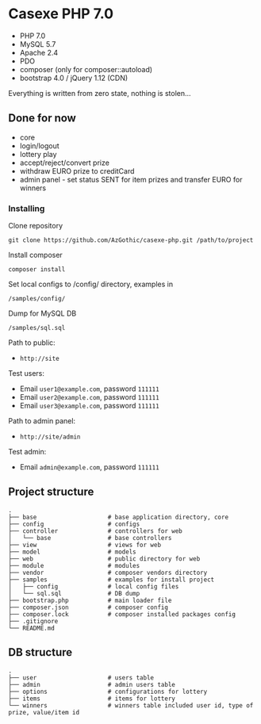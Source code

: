 # Casexe PHP 7.0

- PHP 7.0
- MySQL 5.7
- Apache 2.4
- PDO
- composer (only for composer::autoload)
- bootstrap 4.0 / jQuery 1.12 (CDN)

Everything is written from zero state, nothing is stolen...

## Done for now

- core
- login/logout
- lottery play
- accept/reject/convert prize
- withdraw EURO prize to creditCard
- admin panel - set status SENT for item prizes and transfer EURO for winners

### Installing

Clone repository

```
git clone https://github.com/AzGothic/casexe-php.git /path/to/project
```

Install composer

```
composer install
```

Set local configs to /config/ directory, examples in

```
/samples/config/
```

Dump for MySQL DB

```
/samples/sql.sql
```

Path to public:
- `http://site`

Test users:
- Email `user1@example.com`, password `111111`
- Email `user2@example.com`, password `111111`
- Email `user3@example.com`, password `111111`

Path to admin panel:
- `http://site/admin`

Test admin:
- Email `admin@example.com`, password `111111`

## Project structure

    .
    ├── base                    # base application directory, core
    ├── config                  # configs
    ├── controller              # controllers for web
    │   └── base                # base controllers
    ├── view                    # views for web
    ├── model                   # models
    ├── web                     # public directory for web
    ├── module                  # modules
    ├── vendor                  # composer vendors directory
    ├── samples                 # examples for install project
    │   ├── config              # local config files
    │   └── sql.sql             # DB dump
    ├── bootstrap.php           # main loader file
    ├── composer.json           # composer config
    ├── composer.lock           # composer installed packages config
    ├── .gitignore
    └── README.md

## DB structure

    .
    ├── user                    # users table
    ├── admin                   # admin users table
    ├── options                 # configurations for lottery
    ├── items                   # items for lottery
    └── winners                 # winners table included user id, type of prize, value/item id
